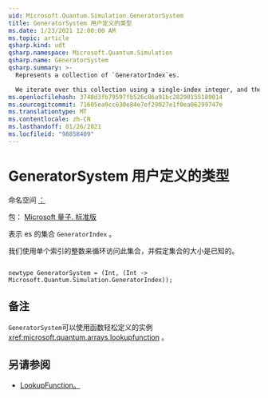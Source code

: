 ```yaml
---
uid: Microsoft.Quantum.Simulation.GeneratorSystem
title: GeneratorSystem 用户定义的类型
ms.date: 1/23/2021 12:00:00 AM
ms.topic: article
qsharp.kind: udt
qsharp.namespace: Microsoft.Quantum.Simulation
qsharp.name: GeneratorSystem
qsharp.summary: >-
  Represents a collection of `GeneratorIndex`es.

  We iterate over this collection using a single-index integer, and the size of the collection is assumed to be known.
ms.openlocfilehash: 3748d3fb79597fb526c86a91bc28290155189014
ms.sourcegitcommit: 71605ea9cc630e84e7ef29027e1f0ea06299747e
ms.translationtype: MT
ms.contentlocale: zh-CN
ms.lasthandoff: 01/26/2021
ms.locfileid: "98858409"
---
```

# <a name="generatorsystem-user-defined-type"></a>GeneratorSystem 用户定义的类型

命名空间 [：](xref:Microsoft.Quantum.Simulation)

包： [Microsoft 量子. 标准版](https://nuget.org/packages/Microsoft.Quantum.Standard)


表示 es 的集合 `GeneratorIndex` 。

我们使用单个索引的整数来循环访问此集合，并假定集合的大小是已知的。

```qsharp

newtype GeneratorSystem = (Int, (Int -> Microsoft.Quantum.Simulation.GeneratorIndex));
```



## <a name="remarks"></a>备注

`GeneratorSystem`可以使用函数轻松定义的实例 <xref:microsoft.quantum.arrays.lookupfunction> 。

## <a name="see-also"></a>另请参阅

- [LookupFunction。](xref:Microsoft.Quantum.Arrays.LookupFunction)